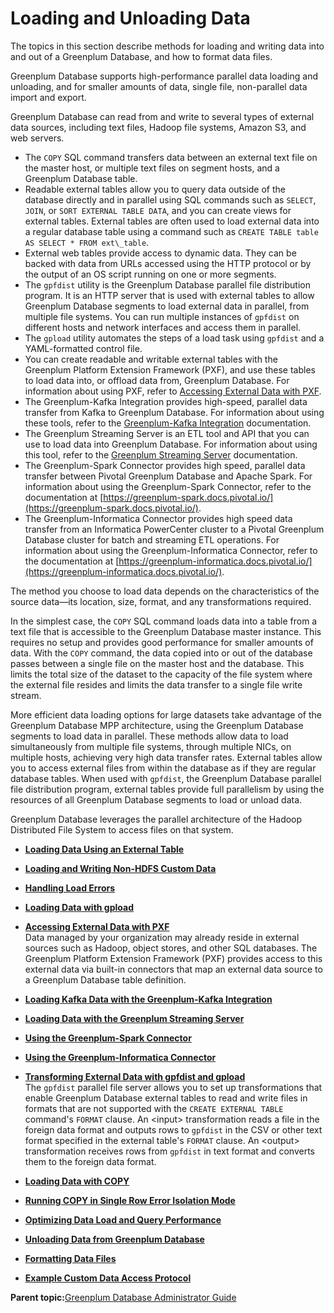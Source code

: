 # Loading and Unloading Data 

The topics in this section describe methods for loading and writing data into and out of a Greenplum Database, and how to format data files.

Greenplum Database supports high-performance parallel data loading and unloading, and for smaller amounts of data, single file, non-parallel data import and export.

Greenplum Database can read from and write to several types of external data sources, including text files, Hadoop file systems, Amazon S3, and web servers.

-   The `COPY` SQL command transfers data between an external text file on the master host, or multiple text files on segment hosts, and a Greenplum Database table.
-   Readable external tables allow you to query data outside of the database directly and in parallel using SQL commands such as `SELECT`, `JOIN`, or `SORT EXTERNAL TABLE DATA`, and you can create views for external tables. External tables are often used to load external data into a regular database table using a command such as `CREATE TABLE table AS SELECT * FROM ext\_table`.
-   External web tables provide access to dynamic data. They can be backed with data from URLs accessed using the HTTP protocol or by the output of an OS script running on one or more segments.
-   The `gpfdist` utility is the Greenplum Database parallel file distribution program. It is an HTTP server that is used with external tables to allow Greenplum Database segments to load external data in parallel, from multiple file systems. You can run multiple instances of `gpfdist` on different hosts and network interfaces and access them in parallel.
-   The `gpload` utility automates the steps of a load task using `gpfdist` and a YAML-formatted control file.
-   You can create readable and writable external tables with the Greenplum Platform Extension Framework \(PXF\), and use these tables to load data into, or offload data from, Greenplum Database. For information about using PXF, refer to [Accessing External Data with PXF](../../external/pxf-overview.html).
-   The Greenplum-Kafka Integration provides high-speed, parallel data transfer from Kafka to Greenplum Database. For information about using these tools, refer to the [Greenplum-Kafka Integration](https://greenplum.docs.pivotal.io/streaming-server/1-4/kafka/intro.html) documentation.
-   The Greenplum Streaming Server is an ETL tool and API that you can use to load data into Greenplum Database. For information about using this tool, refer to the [Greenplum Streaming Server](https://greenplum.docs.pivotal.io/streaming-server/1-4/intro.html) documentation.
-   The Greenplum-Spark Connector provides high speed, parallel data transfer between Pivotal Greenplum Database and Apache Spark. For information about using the Greenplum-Spark Connector, refer to the documentation at [https://greenplum-spark.docs.pivotal.io/](https://greenplum-spark.docs.pivotal.io/).
-   The Greenplum-Informatica Connector provides high speed data transfer from an Informatica PowerCenter cluster to a Pivotal Greenplum Database cluster for batch and streaming ETL operations. For information about using the Greenplum-Informatica Connector, refer to the documentation at [https://greenplum-informatica.docs.pivotal.io/](https://greenplum-informatica.docs.pivotal.io/).

The method you choose to load data depends on the characteristics of the source data—its location, size, format, and any transformations required.

In the simplest case, the `COPY` SQL command loads data into a table from a text file that is accessible to the Greenplum Database master instance. This requires no setup and provides good performance for smaller amounts of data. With the `COPY` command, the data copied into or out of the database passes between a single file on the master host and the database. This limits the total size of the dataset to the capacity of the file system where the external file resides and limits the data transfer to a single file write stream.

More efficient data loading options for large datasets take advantage of the Greenplum Database MPP architecture, using the Greenplum Database segments to load data in parallel. These methods allow data to load simultaneously from multiple file systems, through multiple NICs, on multiple hosts, achieving very high data transfer rates. External tables allow you to access external files from within the database as if they are regular database tables. When used with `gpfdist`, the Greenplum Database parallel file distribution program, external tables provide full parallelism by using the resources of all Greenplum Database segments to load or unload data.

Greenplum Database leverages the parallel architecture of the Hadoop Distributed File System to access files on that system.

-   **[Loading Data Using an External Table](../../load/topics/g-loading-data-using-an-external-table.html)**  

-   **[Loading and Writing Non-HDFS Custom Data](../../load/topics/g-loading-and-writing-non-hdfs-custom-data.html)**  

-   **[Handling Load Errors](../../load/topics/g-handling-load-errors.html)**  

-   **[Loading Data with gpload](../../load/topics/g-loading-data-with-gpload.html)**  

-   **[Accessing External Data with PXF](../../external/pxf-overview.html)**  
Data managed by your organization may already reside in external sources such as Hadoop, object stores, and other SQL databases. The Greenplum Platform Extension Framework \(PXF\) provides access to this external data via built-in connectors that map an external data source to a Greenplum Database table definition.
-   **[Loading Kafka Data with the Greenplum-Kafka Integration](https://greenplum.docs.pivotal.io/streaming-server/1-4/kafka/intro.html)**  

-   **[Loading Data with the Greenplum Streaming Server](https://greenplum.docs.pivotal.io/streaming-server/1-4/intro.html)**  

-   **[Using the Greenplum-Spark Connector](https://greenplum-spark.docs.pivotal.io)**  

-   **[Using the Greenplum-Informatica Connector](https://greenplum-informatica.docs.pivotal.io)**  

-   **[Transforming External Data with gpfdist and gpload](../../load/topics/transforming-xml-data.html)**  
The `gpfdist` parallel file server allows you to set up transformations that enable Greenplum Database external tables to read and write files in formats that are not supported with the `CREATE EXTERNAL TABLE` command's `FORMAT` clause. An <input\> transformation reads a file in the foreign data format and outputs rows to `gpfdist` in the CSV or other text format specified in the external table's `FORMAT` clause. An <output\> transformation receives rows from `gpfdist` in text format and converts them to the foreign data format.
-   **[Loading Data with COPY](../../load/topics/g-loading-data-with-copy.html)**  

-   **[Running COPY in Single Row Error Isolation Mode](../../load/topics/g-running-copy-in-single-row-error-isolation-mode.html)**  

-   **[Optimizing Data Load and Query Performance](../../load/topics/g-optimizing-data-load-and-query-performance.html)**  

-   **[Unloading Data from Greenplum Database](../../load/topics/g-unloading-data-from-greenplum-database.html)**  

-   **[Formatting Data Files](../../load/topics/g-formatting-data-files.html)**  

-   **[Example Custom Data Access Protocol](../../load/topics/g-example-custom-data-access-protocol.html)**  


**Parent topic:**[Greenplum Database Administrator Guide](../../admin_guide.html)

